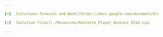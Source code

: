 ```yaml
---

[x]  [Solutions-Terminal-and-Bash](https://docs.google.com/document/d/e/2PACX-1vR9IfWKYJoD90XlYY2g3BX5HZ_XSpa97vTUxwP7WqaqIZIeVHnIeciv1_q7xonEZMZHNqi_jpDUKfEg/pub?embedded=true)

[x]  [Solution files](./Resources/Roulette_Player_WinLoss_0310.zip)

---
```

